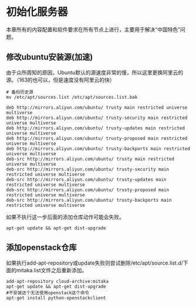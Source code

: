 # 初始化服务器
本章所有的内容配置和软件要求在所有节点上进行，主要用于解决“中国特色”问题。

## 修改ubuntu安装源(加速)
由于众所周知的原因，Ubuntu默认的源速度非常的慢，所以这里更换阿里云的源。（163的也可以，但是速度没有阿里云的快）
```
# 备份历史源
mv /etc/apt/sources.list /etc/apt/sources.list.bak
```
```
deb http://mirrors.aliyun.com/ubuntu/ trusty main restricted universe multiverse
deb http://mirrors.aliyun.com/ubuntu/ trusty-security main restricted universe multiverse
deb http://mirrors.aliyun.com/ubuntu/ trusty-updates main restricted universe multiverse
deb http://mirrors.aliyun.com/ubuntu/ trusty-proposed main restricted universe multiverse
deb http://mirrors.aliyun.com/ubuntu/ trusty-backports main restricted universe multiverse
deb-src http://mirrors.aliyun.com/ubuntu/ trusty main restricted universe multiverse
deb-src http://mirrors.aliyun.com/ubuntu/ trusty-security main restricted universe multiverse
deb-src http://mirrors.aliyun.com/ubuntu/ trusty-updates main restricted universe multiverse
deb-src http://mirrors.aliyun.com/ubuntu/ trusty-proposed main restricted universe multiverse
deb-src http://mirrors.aliyun.com/ubuntu/ trusty-backports main restricted universe multiverse
```
如果不执行这一步后面的添加仓库动作可能会失败。
```
apt-get update && apt-get dist-upgrade
```

## 添加openstack仓库
如果执行add-apt-repository或update失败则尝试删除/etc/apt/source.list.d/下面的mitaka.list文件之后重新添加。
```
add-apt-repository cloud-archive:mitaka
apt-get update && apt-get dist-upgrade
#不安装这个无法使用openstack这个命令
apt-get install python-openstackclient
```